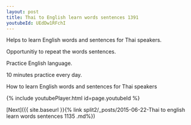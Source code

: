 ```yaml
---
layout: post
title: Thai to English learn words sentences 1391 
youtubeId: UEdDw1RFchI
---
```

 
 
Helps to learn English words and sentences for Thai speakers.

Opportunitiy to repeat the words sentences. 

Practice English language. 
 
10 minutes practice every day. 
 
How to learn English words and sentences for Thai speakers 
 
{% include youtubePlayer.html id=page.youtubeId %}
 
 
[Next]({{ site.baseurl }}{% link  split2/_posts/2015-06-22-Thai to english learn words sentences 1135 .md%})
 
